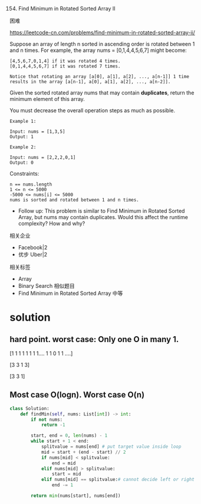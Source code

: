 154. Find Minimum in Rotated Sorted Array II

困难

https://leetcode-cn.com/problems/find-minimum-in-rotated-sorted-array-ii/


Suppose an array of length n sorted in ascending order is rotated between 1 and n times. For example, the array nums = [0,1,4,4,5,6,7] might become:
```
[4,5,6,7,0,1,4] if it was rotated 4 times.
[0,1,4,4,5,6,7] if it was rotated 7 times.

Notice that rotating an array [a[0], a[1], a[2], ..., a[n-1]] 1 time results in the array [a[n-1], a[0], a[1], a[2], ..., a[n-2]].
```
Given the sorted rotated array nums that may contain **duplicates**, return the minimum element of this array.

You must decrease the overall operation steps as much as possible.

 
```
Example 1:

Input: nums = [1,3,5]
Output: 1

Example 2:

Input: nums = [2,2,2,0,1]
Output: 0
``` 

Constraints:
```
n == nums.length
1 <= n <= 5000
-5000 <= nums[i] <= 5000
nums is sorted and rotated between 1 and n times.
``` 

- Follow up: This problem is similar to Find Minimum in Rotated Sorted Array, but nums may contain duplicates. Would this affect the runtime complexity? How and why?

 


相关企业

- Facebook|2
- 优步 Uber|2

相关标签
- Array
- Binary Search
相似题目
- Find Minimum in Rotated Sorted Array
中等


# solution

## hard point. worst case: Only one O in many 1.

[1 1 1 1 1 1 1 1.... 1 1 0 1 1 ....] 

[3 3 1 3]

[3 3 1]

## Most case O(logn). Worst case O(n)

```py
class Solution:
    def findMin(self, nums: List[int]) -> int:
        if not nums:
            return -1

        start, end = 0, len(nums) - 1
        while start + 1 < end:
            splitvalue = nums[end] # put target value inside loop
            mid = start + (end - start) // 2
            if nums[mid] < splitvalue:
                end = mid
            elif nums[mid] > splitvalue:
                start = mid
            elif nums[mid] == splitvalue:# cannot decide left or right half part. Only can move left 1 element
                end -= 1

        return min(nums[start], nums[end])
```